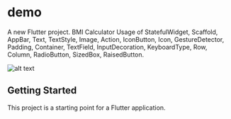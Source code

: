 # demo

A new Flutter project.
BMI Calculator 
Usage of StatefulWidget, Scaffold, AppBar, Text, TextStyle, Image, Action, IconButton, Icon, GestureDetector, Padding, Container, TextField, InputDecoration, KeyboardType, Row, Column, RadioButton, SizedBox, RaisedButton.


![alt text](https://github.com/AJAYKUMAR-VEDULA/Flutter-BMI-Calculator/blob/main/demo%20GIF/Screen%20Recording%202021-02-28%20at%205.00.33%20PM.gif?now=true)

## Getting Started

This project is a starting point for a Flutter application.


